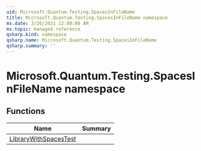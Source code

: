 ```yaml
---
uid: Microsoft.Quantum.Testing.SpacesInFileName
title: Microsoft.Quantum.Testing.SpacesInFileName namespace
ms.date: 3/26/2021 12:00:00 AM
ms.topic: managed-reference
qsharp.kind: namespace
qsharp.name: Microsoft.Quantum.Testing.SpacesInFileName
qsharp.summary: ''
---
```


# Microsoft.Quantum.Testing.SpacesInFileName namespace




<!-- summaries -->


## Functions

| Name | Summary |
|------|---------|
|[LibraryWithSpacesTest](xref:Microsoft.Quantum.Testing.SpacesInFileName.LibraryWithSpacesTest) | |

<!-- /summaries -->
